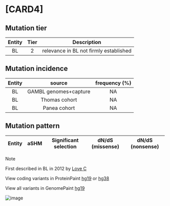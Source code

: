 # [CARD4]

## Mutation tier

|Entity|Tier|Description                           |
|:------:|:----:|--------------------------------------|
|BL    |2   |relevance in BL not firmly established|
## Mutation incidence

|Entity|source               |frequency (%)|
|:------:|:---------------------:|:-------------:|
|BL    |GAMBL genomes+capture|NA           |
|BL    |Thomas cohort        |NA           |
|BL    |Panea cohort         |NA           |

## Mutation pattern

|Entity|aSHM|Significant selection|dN/dS (missense)|dN/dS (nonsense)|
|:------:|:----:|:---------------------:|:----------------:|:----------------:|


> [!NOTE]
> First described in BL in 2012 by [Love C](https://pubmed.ncbi.nlm.nih.gov/23143597)

View coding variants in ProteinPaint [hg19](https://www.bcgsc.ca/downloads/morinlab/GAMBL/test/genes/CARD4_protein.html)  or [hg38](https://www.bcgsc.ca/downloads/morinlab/GAMBL/test/genes/CARD4_protein_hg38.html)

View all variants in GenomePaint [hg19](https://www.bcgsc.ca/downloads/morinlab/GAMBL/test/genes/CARD4.html)

![image](../../images/proteinpaint/CARD4.svg)
